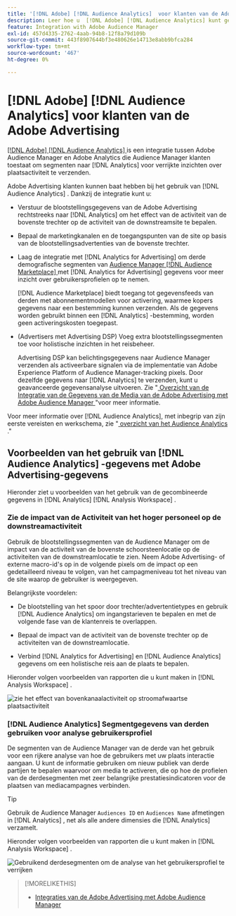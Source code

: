 ```yaml
---
title: '[!DNL Adobe] [!DNL Audience Analytics]  voor klanten van de Adobe Advertising'
description: Leer hoe u  [!DNL Adobe] [!DNL Audience Analytics] kunt gebruiken voor het maken van advertenties
feature: Integration with Adobe Audience Manager
exl-id: 457d4335-2762-4aab-94b8-12f8a79d109b
source-git-commit: 443f8907644bf3e480626e14713e8abb9bfca284
workflow-type: tm+mt
source-wordcount: '467'
ht-degree: 0%

---
```


# [!DNL Adobe] [!DNL Audience Analytics] voor klanten van de Adobe Advertising

[[!DNL Adobe] [!DNL Audience Analytics] ](https://experienceleague.adobe.com/docs/analytics/integration/audience-analytics/mc-audiences-aam.html) is een integratie tussen Adobe Audience Manager en Adobe Analytics die Audience Manager klanten toestaat om segmenten naar [!DNL Analytics] voor verrijkte inzichten over plaatsactiviteit te verzenden.

Adobe Advertising klanten kunnen baat hebben bij het gebruik van [!DNL Audience Analytics] . Dankzij de integratie kunt u:

* Verstuur de blootstellingsgegevens van de Adobe Advertising rechtstreeks naar [!DNL Analytics] om het effect van de activiteit van de bovenste trechter op de activiteit van de downstreamsite te bepalen.

* Bepaal de marketingkanalen en de toegangspunten van de site op basis van de blootstellingsadvertenties van de bovenste trechter.

* Laag de integratie met [!DNL Analytics for Advertising] om derde demografische segmenten van [ Audience Manager  [!DNL Audience Marketplace] ](https://experienceleague.adobe.com/docs/audience-manager/user-guide/features/audience-marketplace/audience-marketplace.html) met [!DNL Analytics for Advertising] gegevens voor meer inzicht over gebruikersprofielen op te nemen.

  [!DNL Audience Marketplace] biedt toegang tot gegevensfeeds van derden met abonnementmodellen voor activering, waarmee kopers gegevens naar een bestemming kunnen verzenden. Als de gegevens worden gebruikt binnen een [!DNL Analytics] -bestemming, worden geen activeringskosten toegepast.

* (Advertisers met Advertising DSP) Voeg extra blootstellingssegmenten toe voor holistische inzichten in het reisbeheer.

  Advertising DSP kan belichtingsgegevens naar Audience Manager verzenden als activeerbare signalen via de implementatie van Adobe Experience Platform of Audience Manager-tracking pixels. Door dezelfde gegevens naar [!DNL Analytics] te verzenden, kunt u geavanceerde gegevensanalyse uitvoeren. Zie &quot;[ Overzicht van de Integratie van de Gegevens van de Media van de Adobe Advertising met Adobe Audience Manager ](/help/integrations/audience-manager/media-data-integration/overview.md)&quot;voor meer informatie.

Voor meer informatie over [!DNL Audience Analytics], met inbegrip van zijn eerste vereisten en werkschema, zie &quot;[ overzicht van het Audience Analytics ](https://experienceleague.adobe.com/docs/analytics/integration/audience-analytics/mc-audiences-aam.html).&quot;

## Voorbeelden van het gebruik van [!DNL Audience Analytics] -gegevens met Adobe Advertising-gegevens

Hieronder ziet u voorbeelden van het gebruik van de gecombineerde gegevens in [!DNL Analytics] [!DNL Analysis Workspace] .

### Zie de impact van de Activiteit van het hoger personeel op de downstreamactiviteit

Gebruik de blootstellingssegmenten van de Audience Manager om de impact van de activiteit van de bovenste schoorsteenlocatie op de activiteiten van de downstreamlocatie te zien. Neem Adobe Advertising- of externe macro-id&#39;s op in de volgende pixels om de impact op een gedetailleerd niveau te volgen, van het campagmeniveau tot het niveau van de site waarop de gebruiker is weergegeven.

Belangrijkste voordelen:

* De blootstelling van het spoor door trechter/advertentietypes en gebruik [!DNL Audience Analytics] om ingangstarieven te bepalen en met de volgende fase van de klantenreis te overlappen.

* Bepaal de impact van de activiteit van de bovenste trechter op de activiteiten van de downstreamlocatie.

* Verbind [!DNL Analytics for Advertising]<!-- which doesn't include the last exposure event --> en [!DNL Audience Analytics] gegevens <!-- (which includes the user's last exposure event) --> om een holistische reis aan de plaats te bepalen.

Hieronder volgen voorbeelden van rapporten die u kunt maken in [!DNL Analysis Workspace] .

![ zie het effect van bovenkanaalactiviteit op stroomafwaartse plaatsactiviteit ](/help/integrations/assets/audience-analytics-upper-funnel-exposure.png)

### [!DNL Audience Analytics] Segmentgegevens van derden gebruiken voor analyse gebruikersprofiel

De segmenten van de Audience Manager van de derde van het gebruik voor een rijkere analyse van hoe de gebruikers met uw plaats interactie aangaan. U kunt de informatie gebruiken om nieuw publiek van derde partijen te bepalen waarvoor om media te activeren, die op hoe de profielen van de derdesegmenten met zeer belangrijke prestatiesindicatoren voor de plaatsen van mediacampagnes verbinden.

>[!TIP]
> Gebruik de Audience Manager `Audiences ID` en `Audiences Name` afmetingen in [!DNL Analytics] , net als alle andere dimensies die [!DNL Analytics] verzamelt.

Hieronder volgen voorbeelden van rapporten die u kunt maken in [!DNL Analysis Workspace] .

![ Gebruikend derdesegmenten om de analyse van het gebruikersprofiel te verrijken ](/help/integrations/assets/audience-analytics-third-party-report.png)

>[!MORELIKETHIS]
>
>* [ Integraties van de Adobe Advertising met Adobe Audience Manager ](/help/integrations/audience-manager/overview.md)
